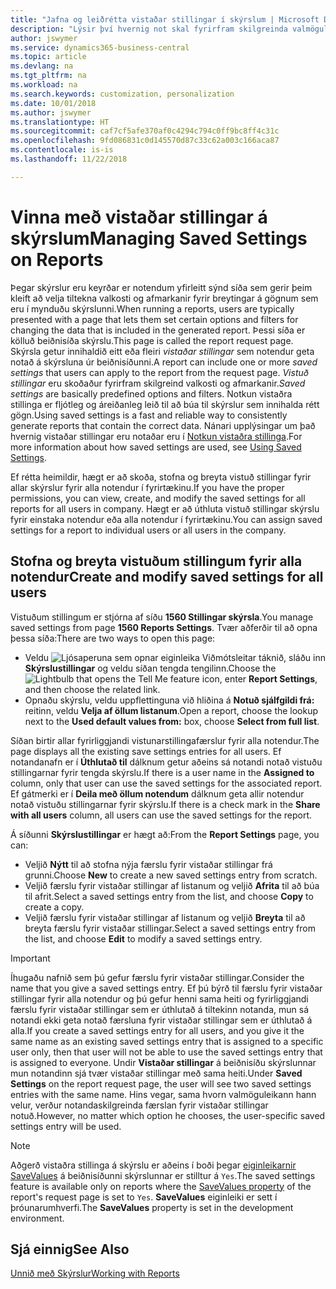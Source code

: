 ```yaml
---
title: "Jafna og leiðrétta vistaðar stillingar í skýrslum | Microsoft Docs"
description: "Lýsir því hvernig not skal fyrirfram skilgreinda valmöguleika og afmarkanir til að sérstilla skýrslu, og ná fram réttum upplýsingum."
author: jswymer
ms.service: dynamics365-business-central
ms.topic: article
ms.devlang: na
ms.tgt_pltfrm: na
ms.workload: na
ms.search.keywords: customization, personalization
ms.date: 10/01/2018
ms.author: jswymer
ms.translationtype: HT
ms.sourcegitcommit: caf7cf5afe370af0c4294c794c0ff9bc8ff4c31c
ms.openlocfilehash: 9fd086831c0d145570d87c33c62a003c166aca87
ms.contentlocale: is-is
ms.lasthandoff: 11/22/2018

---
```

# <a name="managing-saved-settings-on-reports"></a><span data-ttu-id="fb858-103">Vinna með vistaðar stillingar á skýrslum</span><span class="sxs-lookup"><span data-stu-id="fb858-103">Managing Saved Settings on Reports</span></span>
<span data-ttu-id="fb858-104">Þegar skýrslur eru keyrðar er notendum yfirleitt sýnd síða sem gerir þeim kleift að velja tiltekna valkosti og afmarkanir fyrir breytingar á gögnum sem eru í mynduðu skýrslunni.</span><span class="sxs-lookup"><span data-stu-id="fb858-104">When running a reports, users are typically presented with a page that lets them set certain options and filters for changing the data that is included in the generated report.</span></span> <span data-ttu-id="fb858-105">Þessi síða er kölluð beiðnisíða skýrslu.</span><span class="sxs-lookup"><span data-stu-id="fb858-105">This page is called the report request page.</span></span> <span data-ttu-id="fb858-106">Skýrsla getur innihaldið eitt eða fleiri *vistaðar stillingar* sem notendur geta notað á skýrsluna úr beiðnisíðunni.</span><span class="sxs-lookup"><span data-stu-id="fb858-106">A report can include one or more *saved settings* that users can apply to the report from the request page.</span></span> <span data-ttu-id="fb858-107">*Vistuð stillingar* eru skoðaður fyrirfram skilgreind valkosti og afmarkanir.</span><span class="sxs-lookup"><span data-stu-id="fb858-107">*Saved settings* are basically predefined options and filters.</span></span> <span data-ttu-id="fb858-108">Notkun vistaðra stillinga er fljótleg og áreiðanleg leið til að búa til skýrslur sem innihalda rétt gögn.</span><span class="sxs-lookup"><span data-stu-id="fb858-108">Using saved settings is a fast and reliable way to consistently generate reports that contain the correct data.</span></span> <span data-ttu-id="fb858-109">Nánari upplýsingar um það hvernig vistaðar stillingar eru notaðar eru í [Notkun vistaðra stillinga](ui-work-report.md#SavedSettings).</span><span class="sxs-lookup"><span data-stu-id="fb858-109">For more information about how saved settings are used, see [Using Saved Settings](ui-work-report.md#SavedSettings).</span></span>

<span data-ttu-id="fb858-110">Ef rétta heimildir, hægt er að skoða, stofna og breyta vistuð stillingar fyrir allar skýrslur fyrir alla notendur í fyrirtækinu.</span><span class="sxs-lookup"><span data-stu-id="fb858-110">If you have the proper permissions, you can view, create, and modify the saved settings for all reports for all users in company.</span></span> <span data-ttu-id="fb858-111">Hægt er að úthluta vistuð stillingar skýrslu fyrir einstaka notendur eða alla notendur í fyrirtækinu.</span><span class="sxs-lookup"><span data-stu-id="fb858-111">You can assign saved settings for a report to individual users or all users in the company.</span></span>

<!-- 
## Apply saved settings to a report
1. Open the report.

   The report request page appears.    
2. In the **Saved Settings** section of the page, set the **Name** field  to the saved settings that you want to use.

   The **Saved Settings** section only appears if the report has been run before or if there are existing saved settings entries. The saved settings entry called **Last used options and filters** is always available. These settings are the option and filter values that were used the last time you ran the report.

-->

## <a name="create-and-modify-saved-settings-for-all-users"></a><span data-ttu-id="fb858-112">Stofna og breyta vistuðum stillingum fyrir alla notendur</span><span class="sxs-lookup"><span data-stu-id="fb858-112">Create and modify saved settings for all users</span></span>
<span data-ttu-id="fb858-113">Vistuðum stillingum er stjórna af síðu **1560 Stillingar skýrsla**.</span><span class="sxs-lookup"><span data-stu-id="fb858-113">You manage saved settings from page **1560 Reports Settings**.</span></span> <span data-ttu-id="fb858-114">Tvær aðferðir til að opna þessa síða:</span><span class="sxs-lookup"><span data-stu-id="fb858-114">There are two ways to open this page:</span></span>
-   <span data-ttu-id="fb858-115">Veldu ![Ljósaperuna sem opnar eiginleika Viðmótsleitar](media/ui-search/search_small.png "Segðu mér hvað þú vilt gera") táknið, sláðu inn **Skýrslustillingar** og veldu síðan tengda tengilinn.</span><span class="sxs-lookup"><span data-stu-id="fb858-115">Choose the ![Lightbulb that opens the Tell Me feature](media/ui-search/search_small.png "Tell me what you want to do") icon, enter **Report Settings**, and then choose the related link.</span></span>
-   <span data-ttu-id="fb858-116">Opnaðu skýrslu, veldu uppflettinguna við hliðina á **Notuð sjálfgildi frá:** reitinn, veldu **Velja af öllum listanum**.</span><span class="sxs-lookup"><span data-stu-id="fb858-116">Open a report, choose the lookup next to the **Used default values from:** box, choose **Select from full list**.</span></span>

<span data-ttu-id="fb858-117">Síðan birtir allar fyrirliggjandi vistunarstillingafærslur fyrir alla notendur.</span><span class="sxs-lookup"><span data-stu-id="fb858-117">The page displays all the existing save settings entries for all users.</span></span> <span data-ttu-id="fb858-118">Ef notandanafn er í **Úthlutað til** dálknum getur aðeins sá notandi notað vistuðu stillingarnar fyrir tengda skýrslu.</span><span class="sxs-lookup"><span data-stu-id="fb858-118">If there is a user name in the **Assigned to** column, only that user can use the saved settings for the associated report.</span></span> <span data-ttu-id="fb858-119">Ef gátmerki er í **Deila með öllum notendum** dálknum geta allir notendur notað vistuðu stillingarnar fyrir skýrslu.</span><span class="sxs-lookup"><span data-stu-id="fb858-119">If there is a check mark in the **Share with all users** column, all users can use the saved settings for the report.</span></span>

<span data-ttu-id="fb858-120">Á síðunni **Skýrslustillingar** er hægt að:</span><span class="sxs-lookup"><span data-stu-id="fb858-120">From the **Report Settings** page, you can:</span></span>
-   <span data-ttu-id="fb858-121">Veljið **Nýtt** til að stofna nýja færslu fyrir vistaðar stillingar frá grunni.</span><span class="sxs-lookup"><span data-stu-id="fb858-121">Choose **New** to create a new saved settings entry from scratch.</span></span>
-   <span data-ttu-id="fb858-122">Veljið færslu fyrir vistaðar stillingar af listanum og veljið **Afrita** til að búa til afrit.</span><span class="sxs-lookup"><span data-stu-id="fb858-122">Select a saved settings entry from the list, and choose **Copy** to create a copy.</span></span>
-   <span data-ttu-id="fb858-123">Veljið færslu fyrir vistaðar stillingar af listanum og veljið **Breyta** til að breyta færslu fyrir vistaðar stillingar.</span><span class="sxs-lookup"><span data-stu-id="fb858-123">Select a saved settings entry from the list, and choose **Edit** to modify a saved settings entry.</span></span>


> [!Important]
> <span data-ttu-id="fb858-124">Íhugaðu nafnið sem þú gefur færslu fyrir vistaðar stillingar.</span><span class="sxs-lookup"><span data-stu-id="fb858-124">Consider the name that you give a saved settings entry.</span></span> <span data-ttu-id="fb858-125">Ef þú býrð til færslu fyrir vistaðar stillingar fyrir alla notendur og þú gefur henni sama heiti og fyrirliggjandi færslu fyrir vistaðar stillingar sem er úthlutað á tiltekinn notanda, mun sá notandi ekki geta notað færsluna fyrir vistaðar stillingar sem er úthlutað á alla.</span><span class="sxs-lookup"><span data-stu-id="fb858-125">If you create a saved settings entry for all users, and you give it the same name as an existing saved settings entry that is assigned to a specific user only, then that user will not be able to use the saved settings entry that is assigned to everyone.</span></span>  <span data-ttu-id="fb858-126">Undir **Vistaðar stillingar** á beiðnisíðu skýrslunnar mun notandinn sjá tvær vistaðar stillingar með sama heiti.</span><span class="sxs-lookup"><span data-stu-id="fb858-126">Under **Saved Settings** on the report request page, the user will see two saved settings entries with the same name.</span></span> <span data-ttu-id="fb858-127">Hins vegar, sama hvorn valmöguleikann hann velur, verður notandaskilgreinda færslan fyrir vistaðar stillingar notuð.</span><span class="sxs-lookup"><span data-stu-id="fb858-127">However, no matter which option he chooses, the user-specific saved settings entry will be used.</span></span>

> [!NOTE]
> <span data-ttu-id="fb858-128">Aðgerð vistaðra stillinga á skýrslu er aðeins í boði þegar [eiginleikarnir SaveValues](https://docs.microsoft.com/en-us/dynamics-nav/savevalues-property) á beiðnisíðunni skýrslunnar er stilltur á `Yes`.</span><span class="sxs-lookup"><span data-stu-id="fb858-128">The saved settings feature is available only on reports where the [SaveValues property](https://docs.microsoft.com/en-us/dynamics-nav/savevalues-property) of the report's request page is set to `Yes`.</span></span> <span data-ttu-id="fb858-129">**SaveValues** eiginleiki er sett í þróunarumhverfi.</span><span class="sxs-lookup"><span data-stu-id="fb858-129">The **SaveValues** property is set in the development environment.</span></span>  

## <a name="see-also"></a><span data-ttu-id="fb858-130">Sjá einnig</span><span class="sxs-lookup"><span data-stu-id="fb858-130">See Also</span></span>
[<span data-ttu-id="fb858-131">Unnið með Skýrslur</span><span class="sxs-lookup"><span data-stu-id="fb858-131">Working with Reports</span></span>](ui-work-report.md)  


